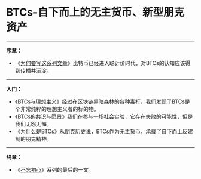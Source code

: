 # BTCs-自下而上的无主货币、新型朋克资产

***

**序章：**

*   《[为何要写这系列文章](xu-zhang)》比特币已经进入聪计价时代，对BTCs的认知应该得到传播并沉淀。

***
**入门：**

*   《[BTCs与理想主义](di-yi-zhang)》经过在区块链黑暗森林的各种毒打，我们发现了BTCs是个非常纯粹的理想主义者的标的物。
*   《[BTCs的共识与愿景](di-er-zhang)》我们在参与一场社会实验，它存在失败的可能性，但是我们无怨无悔。
*   《[为什么是BTCs](di-san-zhang)》从朋克历史说，BTCs作为无主货币，承载了自下而上反建制的朋克精神。

***
**终章：**

*   《[不忘初心](zhong-zhang)》系列的最后的一文。
